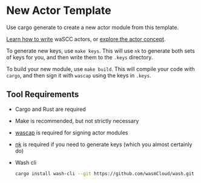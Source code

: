# New Actor Template

Use cargo generate to create a new actor module from this template.

[Learn how to write](https://wascc.dev/tutorials/first-actor/) waSCC actors, or [explore the actor concept](https://wascc.dev/docs/concepts/actors/).

To generate new keys, use `make keys`. This will use `nk` to generate both sets of keys for you, and then write them to the `.keys` directory.

To build your new module, use `make build`. This will compile your code with `cargo`, and then sign it with `wascap` using the keys in `.keys`.

## Tool Requirements

- Cargo and Rust are required
- Make is recommended, but not strictly necessary
- [wascap](https://github.com/wascc/wascap) is required for signing actor modules
- [nk](https://github.com/encabulators/nkeys) is required if you need to generate keys (which you almost certainly do)
- Wash cli

  ```sh
  cargo install wash-cli --git https://github.com/wasmCloud/wash.git --tag v0.1.10
  ```
